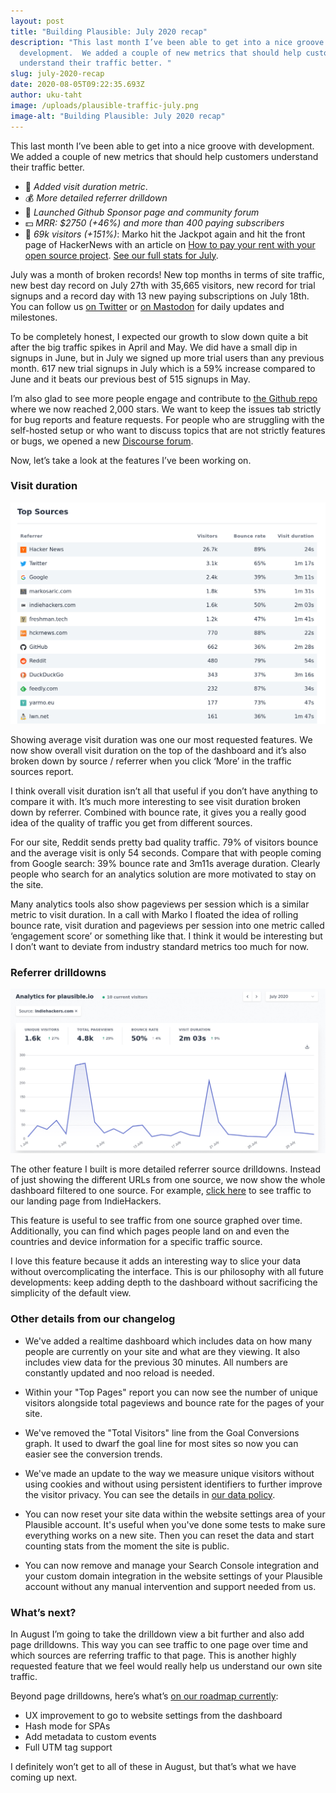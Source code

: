 ```yaml
---
layout: post
title: "Building Plausible: July 2020 recap"
description: "This last month I’ve been able to get into a nice groove with
  development.  We added a couple of new metrics that should help customers
  understand their traffic better. "
slug: july-2020-recap
date: 2020-08-05T09:22:35.693Z
author: uku-taht
image: /uploads/plausible-traffic-july.png
image-alt: "Building Plausible: July 2020 recap"
---
```

This last month I’ve been able to get into a nice groove with development.  We added a couple of new metrics that should help customers understand their traffic better. 

* 🚀 *Added visit duration metric*.
* 💰 *More detailed referrer drilldown*
* 🤖 *Launched Github Sponsor page and community forum*
* 💵 *MRR: $2750 (+46%) and more than 400 paying subscribers*
* 👩 *69k visitors (+151%)*: Marko hit the Jackpot again and hit the front page of HackerNews with an article on [How to pay your rent with your open source project](https://plausible.io/blog/open-source-funding). [See our full stats for July](https://plausible.io/plausible.io?period=custom&from=2020-07-01&to=2020-07-31).

July was a month of broken records! New top months in terms of site traffic, new best day record on July 27th with 35,665 visitors, new record for trial signups and a record day with 13 new paying subscriptions on July 18th. You can follow us [on Twitter](https://twitter.com/plausiblehq) or [on Mastodon](https://fosstodon.org/@plausible) for daily updates and milestones.

To be completely honest, I expected our growth to slow down quite a bit after the big traffic spikes in April and May. We did have a small dip in signups in June, but in July we signed up more trial users than any previous month. 617 new trial signups in July which is a 59% increase compared to June and it beats our previous best of 515 signups in May.

I’m also glad to see more people engage and contribute to [the Github repo](https://github.com/plausible/analytics/) where we now reached 2,000 stars. We want to keep the issues tab strictly for bug reports and feature requests. For people who are struggling with the self-hosted setup or who want to discuss topics that are not strictly features or bugs, we opened a new [Discourse forum](https://plausible.discourse.group/).

Now, let’s take a look at the features I’ve been working on.

### Visit duration

![Visit duration for sources of traffic](/uploads/top-sources-traffic.png)

Showing average visit duration was one our most requested features. We now show overall visit duration on the top of the dashboard and it’s also broken down by source / referrer when you click ‘More’ in the traffic sources report.

I think overall visit duration isn’t all that useful if you don’t have anything to compare it with. It’s much more interesting to see visit duration broken down by referrer. Combined with bounce rate, it gives you a really good idea of the quality of traffic you get from different sources.

For our site, Reddit sends pretty bad quality traffic. 79% of visitors bounce and the average visit is only 54 seconds. Compare that with people coming from Google search: 39% bounce rate and 3m11s average duration. Clearly people who search for an analytics solution are more motivated to stay on the site.

Many analytics tools also show pageviews per session which is a similar metric to visit duration. In a call with Marko I floated the idea of rolling bounce rate, visit duration and pageviews per session into one metric called ‘engagement score’ or something like that. I think it would be interesting but I don’t want to deviate from industry standard metrics too much for now.

### Referrer drilldowns

![Referrer drilldowns](/uploads/indiehackers-referral-drilldown.png)

The other feature I built is more detailed referrer source drilldowns. Instead of just showing the different URLs from one source, we now show the whole dashboard filtered to one source. For example, [click here](https://plausible.io/plausible.io?period=month&date=2020-07-01&source=indiehackers.com) to see traffic to our landing page from IndieHackers.

This feature is useful to see traffic from one source graphed over time. Additionally, you can find which pages people land on and even the countries and device information for a specific traffic source.

I love this feature because it adds an interesting way to slice your data without overcomplicating the interface. This is our philosophy with all future developments: keep adding depth to the dashboard without sacrificing the simplicity of the default view.

### Other details from our changelog

* We've added a realtime dashboard which includes data on how many people are currently on your site and what are they viewing. It also includes view data for the previous 30 minutes. All numbers are constantly updated and noo reload is needed.

* Within your "Top Pages" report you can now see the number of unique visitors alongside total pageviews and bounce rate for the pages of your site. 

* We've removed the "Total Visitors" line from the Goal Conversions graph. It used to dwarf the goal line for most sites so now you can easier see the conversion trends.

* We've made an update to the way we measure unique visitors without using cookies and without using persistent identifiers to further improve the visitor privacy. You can see the details in [our data policy](https://plausible.io/data-policy).

* You can now reset your site data within the website settings area of your Plausible account. It's useful when you've done some tests to make sure everything works on a new site. Then you can reset the data and start counting stats from the moment the site is public.

* You can now remove and manage your Search Console integration and your custom domain integration in the website settings of your Plausible account without any manual intervention and support needed from us.

### What’s next?

In August I’m going to take the drilldown view a bit further and also add page drilldowns. This way you can see traffic to one page over time and which sources are referring traffic to that page. This is another highly requested feature that we feel would really help us understand our own site traffic.

Beyond page drilldowns, here’s what’s [on our roadmap currently](https://plausible.io/roadmap):

* UX improvement to go to website settings from the dashboard
* Hash mode for SPAs
* Add metadata to custom events
* Full UTM tag support

I definitely won’t get to all of these in August, but that’s what we have coming up next.